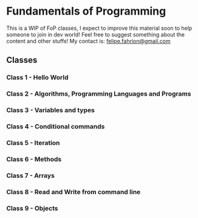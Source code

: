 # Fundamentals of Programming 

This is a WIP of FoP classes, I expect to improve this material soon to help someone to join in dev world! Feel free to suggest something about the content and other stuffs! My contact is: felipe.fahrion@gmail.com 

## Classes 

### Class 1 - Hello World
### Class 2 - Algorithms, Programming Languages and Programs
### Class 3 - Variables and types
### Class 4 - Conditional commands
### Class 5 - Iteration
### Class 6 - Methods
### Class 7 - Arrays
### Class 8 - Read and Write from command line
### Class 9 - Objects
